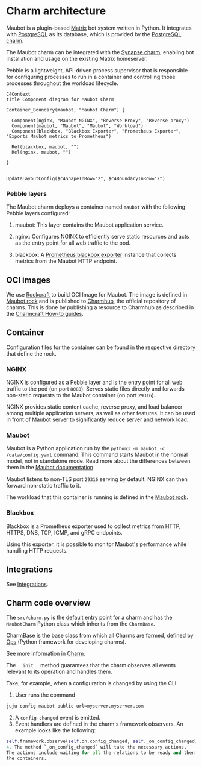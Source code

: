 # Charm architecture

Maubot is a plugin-based [Matrix](https://matrix.org/) bot system written in Python.
It integrates with [PostgreSQL](https://www.postgresql.org/) as its database,
which is provided by the [PostgreSQL charm](https://charmhub.io/postgresql).

The Maubot charm can be integrated with the [Synapse charm](https://charmhub.io/synapse), enabling bot
installation and usage on the existing Matrix homeserver.

Pebble is a lightweight, API-driven process supervisor that is responsible for
configuring processes to run in a container and controlling those processes
throughout the workload lifecycle.

```mermaid
C4Context
title Component diagram for Maubot Charm

Container_Boundary(maubot, "Maubot Charm") {

  Component(nginx, "Maubot NGINX", "Reverse Proxy", "Reverse proxy")
  Component(maubot, "Maubot", "Maubot", "Workload")
  Component(blackbox, "Blackbox Exporter", "Prometheus Exporter", "Exports Maubot metrics to Prometheus")

  Rel(blackbox, maubot, "")
  Rel(nginx, maubot, "")

}


UpdateLayoutConfig($c4ShapeInRow="2", $c4BoundaryInRow="2")
```

### Pebble layers

The Maubot charm deploys a container named `maubot` with the following Pebble layers configured:

1. maubot: This layer contains the Maubot application service.

2. nginx: Configures NGINX to efficiently serve static resources and acts as the entry point for all web traffic to the pod.

3. blackbox: A [Prometheus blackbox exporter](https://github.com/prometheus/blackbox_exporter) instance that collects metrics from the Maubot HTTP endpoint.


## OCI images

We use [Rockcraft](https://canonical-rockcraft.readthedocs-hosted.com/en/latest/)
to build OCI Image for Maubot.
The image is defined in [Maubot rock](https://github.com/canonical/maubot-operator/tree/main/maubot_rock) and is published to [Charmhub](https://charmhub.io/), the official repository
of charms.
This is done by publishing a resource to Charmhub as described in the
[Charmcraft How-to guides](https://canonical-charmcraft.readthedocs-hosted.com/en/stable/howto/manage-charms/#publish-a-charm-on-charmhub).

## Container

Configuration files for the container can be found in the respective
directory that define the rock.

### NGINX

NGINX is configured as a Pebble layer and is the entry point for all web traffic
to the pod (on port `8080`). Serves static files directly and forwards
non-static requests to the Maubot container (on port `29316`).

NGINX provides static content cache, reverse proxy, and load balancer among 
multiple application servers, as well as other features. It can be used in front of
Maubot server to significantly reduce server and network load.

### Maubot

Maubot is a Python application run by the `python3 -m maubot -c /data/config.yaml` command.
This command starts Maubot in the normal model, not in standalone mode. Read more
about the differences between them in the [Maubot documentation](https://docs.mau.fi/maubot/usage/standalone.html).

Maubot listens to non-TLS port `29316` serving by default. NGINX can then
forward non-static traffic to it.

The workload that this container is running is defined in the [Maubot rock](https://github.com/canonical/maubot-operator/tree/main/maubot_rock).

### Blackbox

Blackbox is a Prometheus exporter used to collect metrics from HTTP, HTTPS, DNS,
TCP, ICMP, and gRPC endpoints.

Using this exporter, it is possible to monitor Maubot's performance while
handling HTTP requests.


## Integrations

See [Integrations](https://charmhub.io/maubot/integrations).

## Charm code overview

The `src/charm.py` is the default entry point for a charm and has the
`MaubotCharm` Python class which inherits from the `CharmBase`.

CharmBase is the base class from which all Charms are formed, defined by [Ops](https://juju.is/docs/sdk/ops)
(Python framework for developing charms).

See more information in [Charm](https://documentation.ubuntu.com/juju/3.6/reference/charm/).

The `__init__` method guarantees that the charm observes all events relevant to
its operation and handles them.

Take, for example, when a configuration is changed by using the CLI.

1. User runs the command
```bash
juju config maubot public-url=myserver.myserver.com
```
2. A `config-changed` event is emitted.
3. Event handlers are defined in the charm's framework observers. An example looks like the following:
```python
self.framework.observe(self.on.config_changed, self._on_config_changed)
4. The method `_on_config_changed` will take the necessary actions. 
The actions include waiting for all the relations to be ready and then configuring
the containers.
